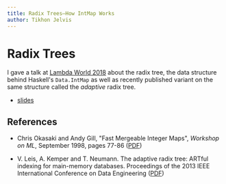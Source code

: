 ```yaml
---
title: Radix Trees—How IntMap Works
author: Tikhon Jelvis
---
```


<div class="content">

# Radix Trees

I gave a talk at [Lambda World 2018][lambda-world] about the radix tree, the data structure behind Haskell's `Data.IntMap` as well as recently published variant on the same structure called the *adaptive* radix tree.

  * [slides](slides.html)
  
  [lambda-world]: https://seattle.lambda.world

## References

  * Chris Okasaki and Andy Gill, "Fast Mergeable Integer Maps", *Workshop on ML*, September 1998, pages 77-86 ([PDF][okasaki])
  
  * V. Leis, A. Kemper and T. Neumann. The adaptive radix tree: ARTful indexing for main-memory databases. Proceedings of the 2013 IEEE International Conference on Data Engineering ([PDF][art])
  
  [okasaki]: https://www.westpoint.edu/eecs/SiteAssets/SitePages/Faculty%20Publication%20Documents/Okasaki/ml98maps.pdf
  [art]: https://db.in.tum.de/~leis/papers/ART.pdf

</div>
